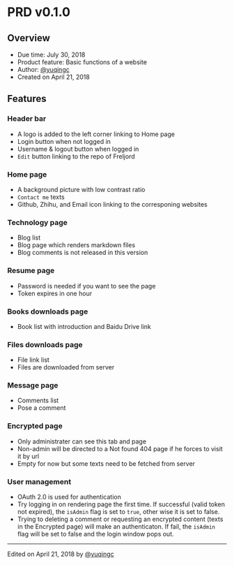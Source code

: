 # PRD v0.1.0

## Overview

- Due time: July 30, 2018
- Product feature: Basic functions of a website
- Author: [@yuqingc](https://github.com/yuqingc)
- Created on April 21, 2018

## Features

### Header bar

- A logo is added to the left corner linking to Home page
- Login button when not logged in
- Username & logout button when logged in
- `Edit` button linking to the repo of Freljord

### Home page

- A background picture with low contrast ratio
- `Contact me` texts
- Github, Zhihu, and Email icon linking to the corresponing websites

### Technology page

- Blog list
- Blog page which renders markdown files
- Blog comments is not released in this version

### Resume page

- Password is needed if you want to see the page
- Token expires in one hour

### Books downloads page

- Book list with introduction and Baidu Drive link

### Files downloads page

- File link list
- Files are downloaded from server

### Message page

- Comments list
- Pose a comment

### Encrypted page

- Only administrater can see this tab and page
- Non-admin will be directed to a Not found 404 page if he forces to visit it by url
- Empty for now but some texts need to be fetched from server

### User management

- OAuth 2.0 is used for authentication
- Try logging in on rendering page the first time. If successful (valid token not expired), the `isAdmin` flag is set to `true`, other wise it is set to false.
- Trying to deleting a comment or requesting an encrypted content (texts in the Encrypted page) will make an authenticaton. If fail, the `isAdmin` flag will be set to false and the login window pops out.

---

Edited on April 21, 2018 by [@yuqingc](https://github.com/yuqingc)